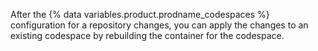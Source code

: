 After the {% data variables.product.prodname_codespaces %} configuration for a repository changes, you can apply the changes to an existing codespace by rebuilding the container for the codespace.